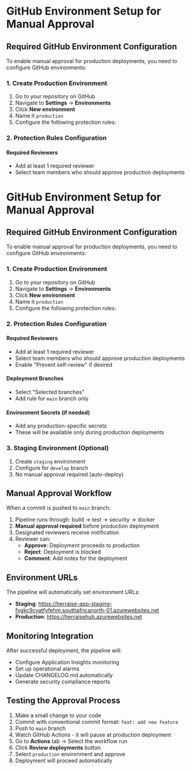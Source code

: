 # GitHub Environment Setup for Manual Approval

## Required GitHub Environment Configuration

To enable manual approval for production deployments, you need to configure GitHub environments:

### 1. Create Production Environment

1. Go to your repository on GitHub
2. Navigate to **Settings** → **Environments**
3. Click **New environment**
4. Name it `production`
5. Configure the following protection rules:

### 2. Protection Rules Configuration

#### Required Reviewers
- Add at least 1 required reviewer
- Select team members who should approve production deployments
# GitHub Environment Setup for Manual Approval

## Required GitHub Environment Configuration

To enable manual approval for production deployments, you need to configure GitHub environments:

### 1. Create Production Environment

1. Go to your repository on GitHub
2. Navigate to **Settings** → **Environments**
3. Click **New environment**
4. Name it `production`
5. Configure the following protection rules:

### 2. Protection Rules Configuration

#### Required Reviewers
- Add at least 1 required reviewer
- Select team members who should approve production deployments
- Enable "Prevent self-review" if desired

#### Deployment Branches
- Select "Selected branches"
- Add rule for `main` branch only

#### Environment Secrets (if needed)
- Add any production-specific secrets
- These will be available only during production deployments

### 3. Staging Environment (Optional)

1. Create `staging` environment
2. Configure for `develop` branch
3. No manual approval required (auto-deploy)

## Manual Approval Workflow

When a commit is pushed to `main` branch:

1. Pipeline runs through: build → test → security → docker
2. **Manual approval required** before production deployment
3. Designated reviewers receive notification
4. Reviewer can:
   - **Approve**: Deployment proceeds to production
   - **Reject**: Deployment is blocked
   - **Comment**: Add notes for the deployment

## Environment URLs

The pipeline will automatically set environment URLs:
- **Staging**: https://herraise-app-staging-fvgkc9cyatfyfehm.southafricanorth-01.azurewebsites.net
- **Production**: https://herraisehub.azurewebsites.net

## Monitoring Integration

After successful deployment, the pipeline will:
- Configure Application Insights monitoring
- Set up operational alarms
- Update CHANGELOG.md automatically
- Generate security compliance reports

## Testing the Approval Process

1. Make a small change to your code
2. Commit with conventional commit format: `feat: add new feature`
3. Push to `main` branch
4. Watch GitHub Actions - it will pause at production deployment
5. Go to **Actions** tab → Select the workflow run
6. Click **Review deployments** button
7. Select `production` environment and approve
8. Deployment will proceed automatically